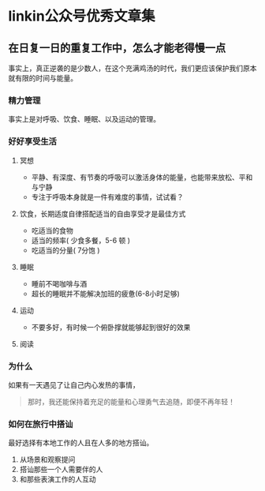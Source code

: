 # linkin公众号优秀文章集

## 在日复一日的重复工作中，怎么才能老得慢一点
事实上，真正逆袭的是少数人，在这个充满鸡汤的时代，我们更应该保护我们原本就有限的时间与能量。

### 精力管理
事实上是对呼吸、饮食、睡眠、以及运动的管理。

### 好好享受生活
1. 冥想
   * 平静、有深度、有节奏的呼吸可以激活身体的能量，也能带来放松、平和与宁静
   * 专注于呼吸本身就是一件有难度的事情，试试看？
2. 饮食，长期适度自律搭配适当的自由享受才是最佳方式
   * 吃适当的食物
   * 适当的频率( 少食多餐，5-6 顿 )
   * 吃适当的分量( 7分饱 )

3. 睡眠
   * 睡前不喝咖啡与酒
   * 超长的睡眠并不能解决加班的疲惫(6-8小时足够)

4. 运动
   * 不要多好，有时候一个俯卧撑就能够起到很好的效果

5. 阅读


### 为什么
如果有一天遇见了让自己内心发热的事情，
> 那时，我还能保持着充足的能量和心理勇气去追随，即便不再年轻！



### 如何在旅行中搭讪
最好选择有本地工作的人且在人多的地方搭讪。
1. 从场景和观察提问
2. 搭讪那些一个人需要伴的人
3. 和那些表演工作的人互动
